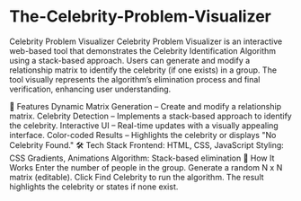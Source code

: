 # The-Celebrity-Problem-Visualizer
 
Celebrity Problem Visualizer
Celebrity Problem Visualizer is an interactive web-based tool that demonstrates the Celebrity Identification Algorithm using a stack-based approach. Users can generate and modify a relationship matrix to identify the celebrity (if one exists) in a group. The tool visually represents the algorithm’s elimination process and final verification, enhancing user understanding.

🔹 Features
Dynamic Matrix Generation – Create and modify a relationship matrix.
Celebrity Detection – Implements a stack-based approach to identify the celebrity.
Interactive UI – Real-time updates with a visually appealing interface.
Color-coded Results – Highlights the celebrity or displays "No Celebrity Found."
🛠 Tech Stack
Frontend: HTML, CSS, JavaScript
Styling: CSS Gradients, Animations
Algorithm: Stack-based elimination
🚀 How It Works
Enter the number of people in the group.
Generate a random N x N matrix (editable).
Click Find Celebrity to run the algorithm.
The result highlights the celebrity or states if none exist.
